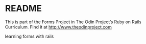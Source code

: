 # README
This is part of the Forms Project in The Odin Project’s Ruby on Rails Curriculum. Find it at http://www.theodinproject.com

learning forms with rails